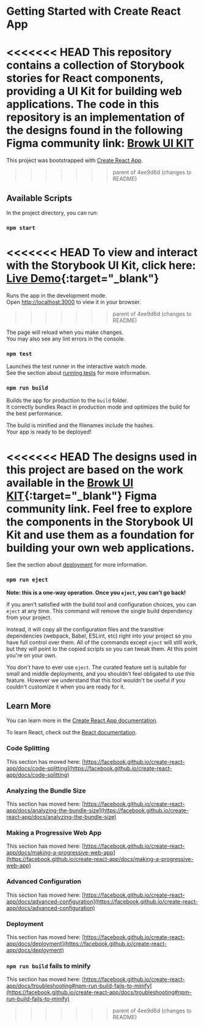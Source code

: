 # Getting Started with Create React App

<<<<<<< HEAD
This repository contains a collection of Storybook stories for React components, providing a UI Kit for building web applications. The code in this repository is an implementation of the designs found in the following Figma community link: <a href="https://www.figma.com/community/file/817436609226882468/Browk-UI-KIT" target="_blank">Browk UI KIT</a>
=======
This project was bootstrapped with [Create React App](https://github.com/facebook/create-react-app).
>>>>>>> parent of 4ee9d6d (changes to README)

## Available Scripts

In the project directory, you can run:

### `npm start`

<<<<<<< HEAD
To view and interact with the Storybook UI Kit, click here: [Live Demo](https://storybook-ui-kit.netlify.app/){:target="_blank"}
=======
Runs the app in the development mode.\
Open [http://localhost:3000](http://localhost:3000) to view it in your browser.
>>>>>>> parent of 4ee9d6d (changes to README)

The page will reload when you make changes.\
You may also see any lint errors in the console.

### `npm test`

Launches the test runner in the interactive watch mode.\
See the section about [running tests](https://facebook.github.io/create-react-app/docs/running-tests) for more information.

### `npm run build`

Builds the app for production to the `build` folder.\
It correctly bundles React in production mode and optimizes the build for the best performance.

The build is minified and the filenames include the hashes.\
Your app is ready to be deployed!

<<<<<<< HEAD
The designs used in this project are based on the work available in the [Browk UI KIT](https://www.figma.com/community/file/817436609226882468/Browk-UI-KIT){:target="_blank"} Figma community link. Feel free to explore the components in the Storybook UI Kit and use them as a foundation for building your own web applications.
=======
See the section about [deployment](https://facebook.github.io/create-react-app/docs/deployment) for more information.

### `npm run eject`

**Note: this is a one-way operation. Once you `eject`, you can't go back!**

If you aren't satisfied with the build tool and configuration choices, you can `eject` at any time. This command will remove the single build dependency from your project.

Instead, it will copy all the configuration files and the transitive dependencies (webpack, Babel, ESLint, etc) right into your project so you have full control over them. All of the commands except `eject` will still work, but they will point to the copied scripts so you can tweak them. At this point you're on your own.

You don't have to ever use `eject`. The curated feature set is suitable for small and middle deployments, and you shouldn't feel obligated to use this feature. However we understand that this tool wouldn't be useful if you couldn't customize it when you are ready for it.

## Learn More

You can learn more in the [Create React App documentation](https://facebook.github.io/create-react-app/docs/getting-started).

To learn React, check out the [React documentation](https://reactjs.org/).

### Code Splitting

This section has moved here: [https://facebook.github.io/create-react-app/docs/code-splitting](https://facebook.github.io/create-react-app/docs/code-splitting)

### Analyzing the Bundle Size

This section has moved here: [https://facebook.github.io/create-react-app/docs/analyzing-the-bundle-size](https://facebook.github.io/create-react-app/docs/analyzing-the-bundle-size)

### Making a Progressive Web App

This section has moved here: [https://facebook.github.io/create-react-app/docs/making-a-progressive-web-app](https://facebook.github.io/create-react-app/docs/making-a-progressive-web-app)

### Advanced Configuration

This section has moved here: [https://facebook.github.io/create-react-app/docs/advanced-configuration](https://facebook.github.io/create-react-app/docs/advanced-configuration)

### Deployment

This section has moved here: [https://facebook.github.io/create-react-app/docs/deployment](https://facebook.github.io/create-react-app/docs/deployment)

### `npm run build` fails to minify

This section has moved here: [https://facebook.github.io/create-react-app/docs/troubleshooting#npm-run-build-fails-to-minify](https://facebook.github.io/create-react-app/docs/troubleshooting#npm-run-build-fails-to-minify)
>>>>>>> parent of 4ee9d6d (changes to README)
